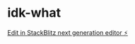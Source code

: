 # idk-what

[Edit in StackBlitz next generation editor ⚡️](https://stackblitz.com/~/github.com/iamsatyanchal/idk-what)